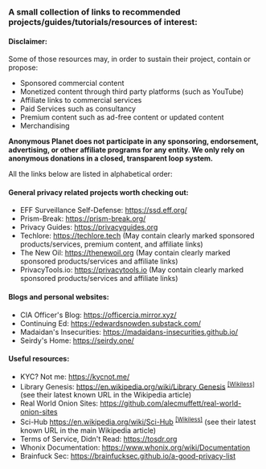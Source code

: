 ### A small collection of links to recommended projects/guides/tutorials/resources of interest:

#### Disclaimer:
Some of those resources may, in order to sustain their project, contain or propose:
- Sponsored commercial content
- Monetized content through third party platforms (such as YouTube)
- Affiliate links to commercial services
- Paid Services such as consultancy
- Premium content such as ad-free content or updated content
- Merchandising

**Anonymous Planet does not participate in any sponsoring, endorsement, advertising, or other affiliate programs for any entity. We only rely on anonymous donations in a closed, transparent loop system.**

All the links below are listed in alphabetical order:

#### General privacy related projects worth checking out:
- EFF Surveillance Self-Defense: <https://ssd.eff.org/>
- Prism-Break: <https://prism-break.org/>
- Privacy Guides: <https://privacyguides.org> 
- Techlore: <https://techlore.tech> (May contain clearly marked sponsored products/services, premium content, and affiliate links)
- The New Oil: <https://thenewoil.org> (May contain clearly marked sponsored products/services and affiliate links)
- PrivacyTools.io: <https://privacytools.io> (May contain clearly marked sponsored products/services and affiliate links)

#### Blogs and personal websites:
- CIA Officer's Blog: <https://officercia.mirror.xyz/>
- Continuing Ed: <https://edwardsnowden.substack.com/>
- Madaidan's Insecurities: <https://madaidans-insecurities.github.io/>
- Seirdy's Home: <https://seirdy.one/>

#### Useful resources:
- KYC? Not me: <https://kycnot.me/>
- Library Genesis: <https://en.wikipedia.org/wiki/Library_Genesis> <sup>[[Wikiless]](https://wikiless.org/wiki/Library_Genesis)</sup> (see their latest known URL in the Wikipedia article)
- Real World Onion Sites: <https://github.com/alecmuffett/real-world-onion-sites>
- Sci-Hub <https://en.wikipedia.org/wiki/Sci-Hub> <sup>[[Wikiless]](https://wikiless.org/wiki/Sci-Hub)</sup> (see their latest known URL in the main Wikipedia article)
- Terms of Service, Didn't Read: <https://tosdr.org>
- Whonix Documentation: <https://www.whonix.org/wiki/Documentation>
- Brainfuck Sec: <https://brainfucksec.github.io/a-good-privacy-list>